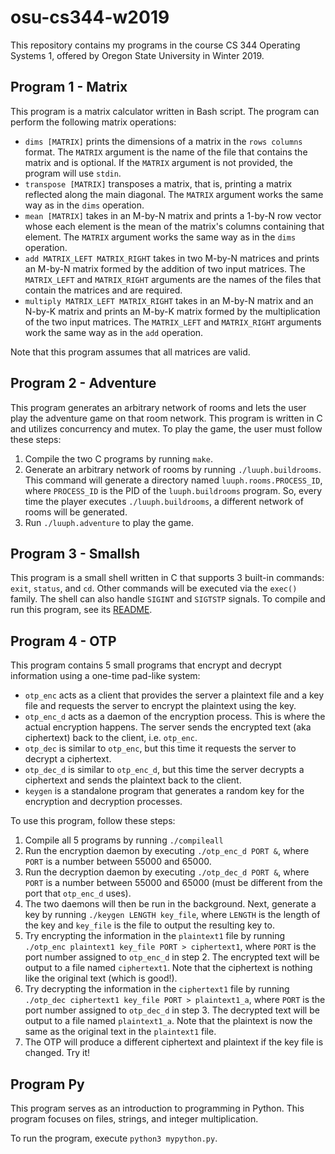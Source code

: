 # osu-cs344-w2019

This repository contains my programs in the course CS 344 Operating Systems 1, offered by Oregon State University in Winter 2019.

## Program 1 - Matrix

This program is a matrix calculator written in Bash script. The program can perform the following matrix operations:

- `dims [MATRIX]` prints the dimensions of a matrix in the `rows columns` format. The `MATRIX` argument is the name of the file that contains the matrix and is optional. If the `MATRIX` argument is not provided, the program will use `stdin`.
- `transpose [MATRIX]` transposes a matrix, that is, printing a matrix reflected along the main diagonal. The `MATRIX` argument works the same way as in the `dims` operation.
- `mean [MATRIX]` takes in an M-by-N matrix and prints a 1-by-N row vector whose each element is the mean of the matrix's columns containing that element. The `MATRIX` argument works the same way as in the `dims` operation.
- `add MATRIX_LEFT MATRIX_RIGHT` takes in two M-by-N matrices and prints an M-by-N matrix formed by the addition of two input matrices. The `MATRIX_LEFT` and `MATRIX_RIGHT` arguments are the names of the files that contain the matrices and are required.
- `multiply MATRIX_LEFT MATRIX_RIGHT` takes in an M-by-N matrix and an N-by-K matrix and prints an M-by-K matrix formed by the multiplication of the two input matrices. The `MATRIX_LEFT` and `MATRIX_RIGHT` arguments work the same way as in the `add` operation.

Note that this program assumes that all matrices are valid.

## Program 2 - Adventure

This program generates an arbitrary network of rooms and lets the user play the adventure game on that room network. This program is written in C and utilizes concurrency and mutex. To play the game, the user must follow these steps:

1. Compile the two C programs by running `make`.
2. Generate an arbitrary network of rooms by running `./luuph.buildrooms`. This command will generate a directory named `luuph.rooms.PROCESS_ID`, where `PROCESS_ID` is the PID of the `luuph.buildrooms` program. So, every time the player executes `./luuph.buildrooms`, a different network of rooms will be generated.
3. Run `./luuph.adventure` to play the game.

## Program 3 - Smallsh

This program is a small shell written in C that supports 3 built-in commands: `exit`, `status`, and `cd`. Other commands will be executed via the `exec()` family. The shell can also handle `SIGINT` and `SIGTSTP` signals. To compile and run this program, see its [README](program3_smallsh/README).

## Program 4 - OTP

This program contains 5 small programs that encrypt and decrypt information using a one-time pad-like system:

- `otp_enc` acts as a client that provides the server a plaintext file and a key file and requests the server to encrypt the plaintext using the key.
- `otp_enc_d` acts as a daemon of the encryption process. This is where the actual encryption happens. The server sends the encrypted text (aka ciphertext) back to the client, i.e. `otp_enc`.
- `otp_dec` is similar to `otp_enc`, but this time it requests the server to decrypt a ciphertext.
- `otp_dec_d` is similar to `otp_enc_d`, but this time the server decrypts a ciphertext and sends the plaintext back to the client.
- `keygen` is a standalone program that generates a random key for the encryption and decryption processes.

To use this program, follow these steps:

1. Compile all 5 programs by running `./compileall`
2. Run the encryption daemon by executing `./otp_enc_d PORT &`, where `PORT` is a number between 55000 and 65000.
3. Run the decryption daemon by executing `./otp_dec_d PORT &`, where `PORT` is a number between 55000 and 65000 (must be different from the port that `otp_enc_d` uses).
4. The two daemons will then be run in the background. Next, generate a key by running `./keygen LENGTH key_file`, where `LENGTH` is the length of the key and `key_file` is the file to output the resulting key to.
5. Try encrypting the information in the `plaintext1` file by running `./otp_enc plaintext1 key_file PORT > ciphertext1`, where `PORT` is the port number assigned to `otp_enc_d` in step 2. The encrypted text will be output to a file named `ciphertext1`. Note that the ciphertext is nothing like the original text (which is good!).
6. Try decrypting the information in the `ciphertext1` file by running `./otp_dec ciphertext1 key_file PORT > plaintext1_a`, where `PORT` is the port number assigned to `otp_dec_d` in step 3. The decrypted text will be output to a file named `plaintext1_a`. Note that the plaintext is now the same as the original text in the `plaintext1` file.
7. The OTP will produce a different ciphertext and plaintext if the key file is changed. Try it!

## Program Py

This program serves as an introduction to programming in Python. This program focuses on files, strings, and integer multiplication.

To run the program, execute `python3 mypython.py`.
